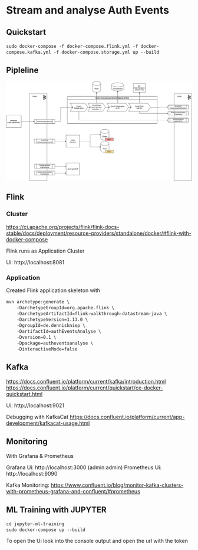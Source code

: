 # Stream and analyse Auth Events

## Quickstart
```
sudo docker-compose -f docker-compose.flink.yml -f docker-compose.kafka.yml -f docker-compose.storage.yml up --build
```

## Pipleline
![pipeline](EnrichAuthenticationEventPipline.png "pipeline")

## Flink

### Cluster
https://ci.apache.org/projects/flink/flink-docs-stable/docs/deployment/resource-providers/standalone/docker/#flink-with-docker-compose

Flink runs as Application Cluster

Ui: http://localhost:8081 

### Application
Created Flink application skeleton with
```
mvn archetype:generate \
    -DarchetypeGroupId=org.apache.flink \
    -DarchetypeArtifactId=flink-walkthrough-datastream-java \
    -DarchetypeVersion=1.13.0 \
    -DgroupId=de.denniskniep \
    -DartifactId=authEventsAnalyse \
    -Dversion=0.1 \
    -Dpackage=autheventsanalyse \
    -DinteractiveMode=false
```

## Kafka
https://docs.confluent.io/platform/current/kafka/introduction.html
https://docs.confluent.io/platform/current/quickstart/ce-docker-quickstart.html

Ui: http://localhost:9021

Debugging with KafkaCat
https://docs.confluent.io/platform/current/app-development/kafkacat-usage.html


## Monitoring
With Grafana & Prometheus

Grafana Ui: http://localhost:3000 (admin:admin)
Prometheus Ui: http://localhost:9090

Kafka Monitoring: 
https://www.confluent.io/blog/monitor-kafka-clusters-with-prometheus-grafana-and-confluent/#prometheus


## ML Training with JUPYTER
```
cd jupyter-ml-training
sudo docker-compose up --build
```

To open the Ui look into the console output and open the url with the token

